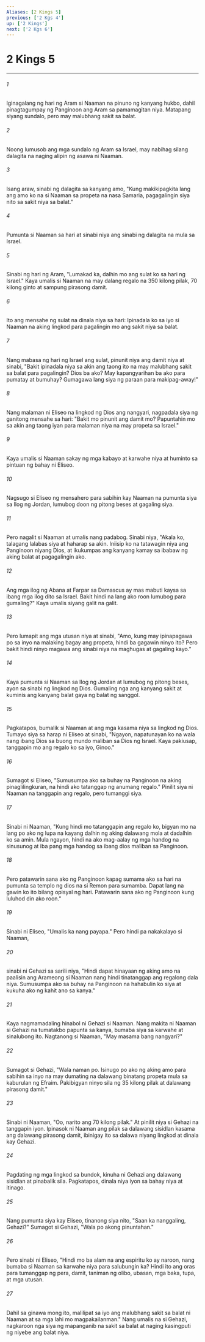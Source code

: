 ```yaml
---
Aliases: [2 Kings 5]
previous: ['2 Kgs 4']
up: ['2 Kings']
next: ['2 Kgs 6']
---
```

# 2 Kings 5

***


###### 1 


Iginagalang ng hari ng Aram si Naaman na pinuno ng kanyang hukbo, dahil pinagtagumpay ng Panginoon ang Aram sa pamamagitan niya. Matapang siyang sundalo, pero may malubhang sakit sa balat. 


###### 2 


Noong lumusob ang mga sundalo ng Aram sa Israel, may nabihag silang dalagita na naging alipin ng asawa ni Naaman. 


###### 3 


Isang araw, sinabi ng dalagita sa kanyang amo, "Kung makikipagkita lang ang amo ko na si Naaman sa propeta na nasa Samaria, pagagalingin siya nito sa sakit niya sa balat." 


###### 4 


Pumunta si Naaman sa hari at sinabi niya ang sinabi ng dalagita na mula sa Israel. 


###### 5 


Sinabi ng hari ng Aram, "Lumakad ka, dalhin mo ang sulat ko sa hari ng Israel." Kaya umalis si Naaman na may dalang regalo na 350 kilong pilak, 70 kilong ginto at sampung pirasong damit. 


###### 6 


Ito ang mensahe ng sulat na dinala niya sa hari: Ipinadala ko sa iyo si Naaman na aking lingkod para pagalingin mo ang sakit niya sa balat. 


###### 7 


Nang mabasa ng hari ng Israel ang sulat, pinunit niya ang damit niya at sinabi, "Bakit ipinadala niya sa akin ang taong ito na may malubhang sakit sa balat para pagalingin? Dios ba ako? May kapangyarihan ba ako para pumatay at bumuhay? Gumagawa lang siya ng paraan para makipag-away!" 


###### 8 


Nang malaman ni Eliseo na lingkod ng Dios ang nangyari, nagpadala siya ng ganitong mensahe sa hari: "Bakit mo pinunit ang damit mo? Papuntahin mo sa akin ang taong iyan para malaman niya na may propeta sa Israel." 


###### 9 


Kaya umalis si Naaman sakay ng mga kabayo at karwahe niya at huminto sa pintuan ng bahay ni Eliseo. 


###### 10 


Nagsugo si Eliseo ng mensahero para sabihin kay Naaman na pumunta siya sa Ilog ng Jordan, lumubog doon ng pitong beses at gagaling siya. 


###### 11 


Pero nagalit si Naaman at umalis nang padabog. Sinabi niya, "Akala ko, talagang lalabas siya at haharap sa akin. Iniisip ko na tatawagin niya ang Panginoon niyang Dios, at ikukumpas ang kanyang kamay sa ibabaw ng aking balat at pagagalingin ako. 


###### 12 


Ang mga ilog ng Abana at Farpar sa Damascus ay mas mabuti kaysa sa ibang mga ilog dito sa Israel. Bakit hindi na lang ako roon lumubog para gumaling?" Kaya umalis siyang galit na galit. 


###### 13 


Pero lumapit ang mga utusan niya at sinabi, "Amo, kung may ipinapagawa po sa inyo na malaking bagay ang propeta, hindi ba gagawin ninyo ito? Pero bakit hindi ninyo magawa ang sinabi niya na maghugas at gagaling kayo." 


###### 14 


Kaya pumunta si Naaman sa Ilog ng Jordan at lumubog ng pitong beses, ayon sa sinabi ng lingkod ng Dios. Gumaling nga ang kanyang sakit at kuminis ang kanyang balat gaya ng balat ng sanggol. 


###### 15 


Pagkatapos, bumalik si Naaman at ang mga kasama niya sa lingkod ng Dios. Tumayo siya sa harap ni Eliseo at sinabi, "Ngayon, napatunayan ko na wala nang ibang Dios sa buong mundo maliban sa Dios ng Israel. Kaya pakiusap, tanggapin mo ang regalo ko sa iyo, Ginoo." 


###### 16 


Sumagot si Eliseo, "Sumusumpa ako sa buhay na Panginoon na aking pinaglilingkuran, na hindi ako tatanggap ng anumang regalo." Pinilit siya ni Naaman na tanggapin ang regalo, pero tumanggi siya. 


###### 17 


Sinabi ni Naaman, "Kung hindi mo tatanggapin ang regalo ko, bigyan mo na lang po ako ng lupa na kayang dalhin ng aking dalawang mola at dadalhin ko sa amin. Mula ngayon, hindi na ako mag-aalay ng mga handog na sinusunog at iba pang mga handog sa ibang dios maliban sa Panginoon. 


###### 18 


Pero patawarin sana ako ng Panginoon kapag sumama ako sa hari na pumunta sa templo ng dios na si Remon para sumamba. Dapat lang na gawin ko ito bilang opisyal ng hari. Patawarin sana ako ng Panginoon kung luluhod din ako roon." 


###### 19 


Sinabi ni Eliseo, "Umalis ka nang payapa." Pero hindi pa nakakalayo si Naaman, 


###### 20 


sinabi ni Gehazi sa sarili niya, "Hindi dapat hinayaan ng aking amo na paalisin ang Arameong si Naaman nang hindi tinatanggap ang regalong dala niya. Sumusumpa ako sa buhay na Panginoon na hahabulin ko siya at kukuha ako ng kahit ano sa kanya." 


###### 21 


Kaya nagmamadaling hinabol ni Gehazi si Naaman. Nang makita ni Naaman si Gehazi na tumatakbo papunta sa kanya, bumaba siya sa karwahe at sinalubong ito. Nagtanong si Naaman, "May masama bang nangyari?" 


###### 22 


Sumagot si Gehazi, "Wala naman po. Isinugo po ako ng aking amo para sabihin sa inyo na may dumating na dalawang binatang propeta mula sa kaburulan ng Efraim. Pakibigyan ninyo sila ng 35 kilong pilak at dalawang pirasong damit." 


###### 23 


Sinabi ni Naaman, "Oo, narito ang 70 kilong pilak." At pinilit niya si Gehazi na tanggapin iyon. Ipinasok ni Naaman ang pilak sa dalawang sisidlan kasama ang dalawang pirasong damit, ibinigay ito sa dalawa niyang lingkod at dinala kay Gehazi. 


###### 24 


Pagdating ng mga lingkod sa bundok, kinuha ni Gehazi ang dalawang sisidlan at pinabalik sila. Pagkatapos, dinala niya iyon sa bahay niya at itinago. 


###### 25 


Nang pumunta siya kay Eliseo, tinanong siya nito, "Saan ka nanggaling, Gehazi?" Sumagot si Gehazi, "Wala po akong pinuntahan." 


###### 26 


Pero sinabi ni Eliseo, "Hindi mo ba alam na ang espiritu ko ay naroon, nang bumaba si Naaman sa karwahe niya para salubungin ka? Hindi ito ang oras para tumanggap ng pera, damit, taniman ng olibo, ubasan, mga baka, tupa, at mga utusan. 


###### 27 


Dahil sa ginawa mong ito, malilipat sa iyo ang malubhang sakit sa balat ni Naaman at sa mga lahi mo magpakailanman." Nang umalis na si Gehazi, nagkaroon nga siya ng mapanganib na sakit sa balat at naging kasingputi ng niyebe ang balat niya.
